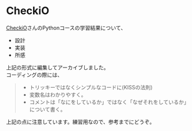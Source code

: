 # CheckiO

[CheckiO](https://checkio.org/)さんのPythonコースの学習結果について、  

* 設計
* 実装
* 所感

上記の形式に編集してアーカイブしました。
<br>
コーディングの際には、


>* トリッキーではなくシンプルなコードに(KISSの法則)
>* 変数名はわかりやすく。
>* コメントは「なにをしているか」ではなく「なぜそれをしているか」について書く。

上記の点に注意しています。練習用なので、参考までにどうぞ。
